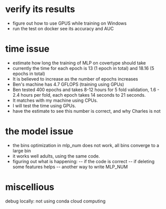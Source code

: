 # verify its results 
- figure out how to use GPUS while training on Windows
- run the test on docker see its accuracy and AUC


# time issue
- estimate how long the training of MLP on covertype should take
- currently the time for each epoch is 13 (1 epoch in total) and 18.16 (5 epochs in total)
- It is believed to increase as the number of epochs increases
- Ben's machine has 4.7 GFLOPS (training using GPUs)
- Ben tested 400 epochs and takes 8-12 hours for 5 fold validation, 1.6 - 2.4 hours per fold, each epoch takes 14 seconds to 21 seconds. 
- It matches with my machine using CPUs. 
- I will test the time using GPUs.
- have the estimate to see this number is correct, and why Charles is not

# the model issue
- the bins optimization in mlp_num does not work, all bins converge to a large bin
- it works well adults, using the same code.
- figuring out what is happening:
    -- if the code is correct 
    -- if deleting some features helps
    -- another way to write MLP_NUM

# miscellious
debug locally: not using conda
cloud computing